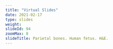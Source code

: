 ```yaml
---
title: "Virtual Slides"
date: 2021-02-17
type: slides
weight:
slideId: 94
zoomMax: 8
slideTitle: Parietal bones. Human fetus. H&E.
---
```

